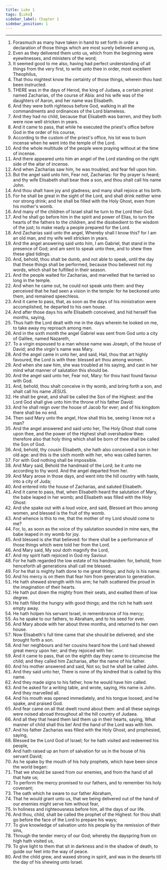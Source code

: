 ```yaml
---
title: Luke 1
tags: [Luke]
sidebar_label: Chapter 1
sidebar_position: 1
---
```


---
1. Forasmuch as many have taken in hand to set forth in order a declaration of those things which are most surely believed among us,
2. Even as they delivered them unto us, which from the beginning were eyewitnesses, and ministers of the word;
3. It seemed good to me also, having had perfect understanding of all things from the very first, to write unto thee in order, most excellent Theophilus,
4. That thou mightest know the certainty of those things, wherein thou hast been instructed.
5. THERE was in the days of Herod, the king of Judaea, a certain priest named Zacharias, of the course of Abia: and his wife was of the daughters of Aaron, and her name was Elisabeth.
6. And they were both righteous before God, walking in all the commandments and ordinances of the Lord blameless.
7. And they had no child, because that Elisabeth was barren, and they both were now well stricken in years.
8. And it came to pass, that while he executed the priest's office before God in the order of his course,
9. According to the custom of the priest's office, his lot was to burn incense when he went into the temple of the Lord.
10. And the whole multitude of the people were praying without at the time of incense.
11. And there appeared unto him an angel of the Lord standing on the right side of the altar of incense.
12. And when Zacharias saw him, he was troubled, and fear fell upon him.
13. But the angel said unto him, Fear not, Zacharias: for thy prayer is heard; and thy wife Elisabeth shall bear thee a son, and thou shalt call his name John.
14. And thou shalt have joy and gladness; and many shall rejoice at his birth.
15. For he shall be great in the sight of the Lord, and shall drink neither wine nor strong drink; and he shall be filled with the Holy Ghost, even from his mother's womb.
16. And many of the children of Israel shall he turn to the Lord their God.
17. And he shall go before him in the spirit and power of Elias, to turn the hearts of the fathers to the children, and the disobedient to the wisdom of the just; to make ready a people prepared for the Lord.
18. And Zacharias said unto the angel, Whereby shall I know this? for I am an old man, and my wife well stricken in years.
19. And the angel answering said unto him, I am Gabriel, that stand in the presence of God; and am sent to speak unto thee, and to shew thee these glad tidings.
20. And, behold, thou shalt be dumb, and not able to speak, until the day that these things shall be performed, because thou believest not my words, which shall be fulfilled in their season.
21. And the people waited for Zacharias, and marvelled that he tarried so long in the temple.
22. And when he came out, he could not speak unto them: and they perceived that he had seen a vision in the temple: for he beckoned unto them, and remained speechless.
23. And it came to pass, that, as soon as the days of his ministration were accomplished, he departed to his own house.
24. And after those days his wife Elisabeth conceived, and hid herself five months, saying,
25. Thus hath the Lord dealt with me in the days wherein he looked on me, to take away my reproach among men.
26. And in the sixth month the angel Gabriel was sent from God unto a city of Galilee, named Nazareth,
27. To a virgin espoused to a man whose name was Joseph, of the house of David; and the virgin's name was Mary.
28. And the angel came in unto her, and said, Hail, thou that art highly favoured, the Lord is with thee: blessed art thou among women.
29. And when she saw him, she was troubled at his saying, and cast in her mind what manner of salutation this should be.
30. And the angel said unto her, Fear not, Mary: for thou hast found favour with God.
31. And, behold, thou shalt conceive in thy womb, and bring forth a son, and shalt call his name JESUS.
32. He shall be great, and shall be called the Son of the Highest: and the Lord God shall give unto him the throne of his father David:
33. And he shall reign over the house of Jacob for ever; and of his kingdom there shall be no end.
34. Then said Mary unto the angel, How shall this be, seeing I know not a man?
35. And the angel answered and said unto her, The Holy Ghost shall come upon thee, and the power of the Highest shall overshadow thee: therefore also that holy thing which shall be born of thee shall be called the Son of God.
36. And, behold, thy cousin Elisabeth, she hath also conceived a son in her old age: and this is the sixth month with her, who was called barren.
37. For with God nothing shall be impossible.
38. And Mary said, Behold the handmaid of the Lord; be it unto me according to thy word. And the angel departed from her.
39. And Mary arose in those days, and went into the hill country with haste, into a city of Juda;
40. And entered into the house of Zacharias, and saluted Elisabeth.
41. And it came to pass, that, when Elisabeth heard the salutation of Mary, the babe leaped in her womb; and Elisabeth was filled with the Holy Ghost:
42. And she spake out with a loud voice, and said, Blessed art thou among women, and blessed is the fruit of thy womb.
43. And whence is this to me, that the mother of my Lord should come to me?
44. For, lo, as soon as the voice of thy salutation sounded in mine ears, the babe leaped in my womb for joy.
45. And blessed is she that believed: for there shall be a performance of those things which were told her from the Lord.
46. And Mary said, My soul doth magnify the Lord,
47. And my spirit hath rejoiced in God my Saviour.
48. For he hath regarded the low estate of his handmaiden: for, behold, from henceforth all generations shall call me blessed.
49. For he that is mighty hath done to me great things; and holy is his name.
50. And his mercy is on them that fear him from generation to generation.
51. He hath shewed strength with his arm; he hath scattered the proud in the imagination of their hearts.
52. He hath put down the mighty from their seats, and exalted them of low degree.
53. He hath filled the hungry with good things; and the rich he hath sent empty away.
54. He hath holpen his servant Israel, in remembrance of his mercy;
55. As he spake to our fathers, to Abraham, and to his seed for ever.
56. And Mary abode with her about three months, and returned to her own house.
57. Now Elisabeth's full time came that she should be delivered; and she brought forth a son.
58. And her neighbours and her cousins heard how the Lord had shewed great mercy upon her; and they rejoiced with her.
59. And it came to pass, that on the eighth day they came to circumcise the child; and they called him Zacharias, after the name of his father.
60. And his mother answered and said, Not so; but he shall be called John.
61. And they said unto her, There is none of thy kindred that is called by this name.
62. And they made signs to his father, how he would have him called.
63. And he asked for a writing table, and wrote, saying, His name is John. And they marvelled all.
64. And his mouth was opened immediately, and his tongue loosed, and he spake, and praised God.
65. And fear came on all that dwelt round about them: and all these sayings were noised abroad throughout all the hill country of Judaea.
66. And all they that heard them laid them up in their hearts, saying, What manner of child shall this be! And the hand of the Lord was with him.
67. And his father Zacharias was filled with the Holy Ghost, and prophesied, saying,
68. Blessed be the Lord God of Israel; for he hath visited and redeemed his people,
69. And hath raised up an horn of salvation for us in the house of his servant David;
70. As he spake by the mouth of his holy prophets, which have been since the world began:
71. That we should be saved from our enemies, and from the hand of all that hate us;
72. To perform the mercy promised to our fathers, and to remember his holy covenant;
73. The oath which he sware to our father Abraham,
74. That he would grant unto us, that we being delivered out of the hand of our enemies might serve him without fear,
75. In holiness and righteousness before him, all the days of our life.
76. And thou, child, shalt be called the prophet of the Highest: for thou shalt go before the face of the Lord to prepare his ways;
77. To give knowledge of salvation unto his people by the remission of their sins,
78. Through the tender mercy of our God; whereby the dayspring from on high hath visited us,
79. To give light to them that sit in darkness and in the shadow of death, to guide our feet into the way of peace.
80. And the child grew, and waxed strong in spirit, and was in the deserts till the day of his shewing unto Israel.